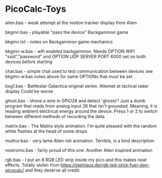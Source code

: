 # PicoCalc-Toys

alien.bas - weak attempt at the motion tracker display from Alien

bkgmn.bas - playable "pass the device" Backgammon game

bkgmn.txt - notes on Backgammon game mechanics

bkgmn-w.bas - wifi enabled backgammon.  Needs OPTION WIFI "ssid","password" 
and OPTION UDP SERVER PORT 6000
set on both devices before starting

chat.bas - simple chat used to test communication between devices
see bkgmn-w.bas notes above for same OPTIONs that must be set

bsg1.bas - Battlestar Galactica original series.  Attempt at tactical radar display
Could be worse.

ghost.bas - shove a wire in GPIO28 and detect 'ghosts'!  Just a dumb program that 
reads from analog input 28 that isn't grounded.  Meaning, it is reading ambient 
electrical energy around the device.  Press 1 or 2 to switch between different
methods of recording the data.

matrix.bas - The Matrix style animation.  I'm quite pleased with the random white
flashes at the head of some drops

muthur.bas - very lame Alien-ish animation.  Terrible, is a kind description

nostromo.bas - farily proud of this one.  Another Alien inspired animation

rgb.bas - I put an 8 RGB LED strip inside my pico and this makes neat effects.
Totally stolen from https://steinlaus.de/rgb-led-stick-fuer-den-picocalc/ and 
they deserve all credit.

